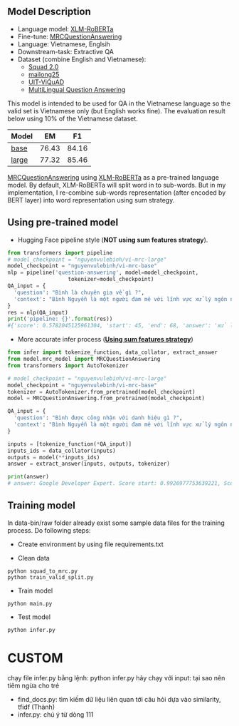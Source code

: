 ## Model Description

- Language model: [XLM-RoBERTa](https://huggingface.co/transformers/model_doc/xlmroberta.html)
- Fine-tune: [MRCQuestionAnswering](https://github.com/nguyenvulebinh/extractive-qa-mrc)
- Language: Vietnamese, Englsih
- Downstream-task: Extractive QA
- Dataset (combine English and Vietnamese):
  - [Squad 2.0](https://rajpurkar.github.io/SQuAD-explorer/) 
  - [mailong25](https://github.com/mailong25/bert-vietnamese-question-answering/tree/master/dataset)
  - [UIT-ViQuAD](https://www.aclweb.org/anthology/2020.coling-main.233/)
  - [MultiLingual Question Answering](https://github.com/facebookresearch/MLQA)
  
This model is intended to be used for QA in the Vietnamese language so the valid set is Vietnamese only (but English works fine). The evaluation result below using 10% of the Vietnamese dataset.


| Model  | EM | F1 |
| ------------- | ------------- | ------------- |
| [base](https://huggingface.co/nguyenvulebinh/vi-mrc-base)  | 76.43  | 84.16  |
| [large](https://huggingface.co/nguyenvulebinh/vi-mrc-large)  | 77.32  | 85.46  |


[MRCQuestionAnswering](https://github.com/nguyenvulebinh/extractive-qa-mrc) using [XLM-RoBERTa](https://huggingface.co/transformers/model_doc/xlmroberta.html) as a pre-trained language model. By default, XLM-RoBERTa will split word in to sub-words. But in my implementation, I re-combine sub-words representation (after encoded by BERT layer) into word representation using sum strategy.

## Using pre-trained model

- Hugging Face pipeline style (**NOT using sum features strategy**).

```python
from transformers import pipeline
# model_checkpoint = "nguyenvulebinh/vi-mrc-large"
model_checkpoint = "nguyenvulebinh/vi-mrc-base"
nlp = pipeline('question-answering', model=model_checkpoint,
                   tokenizer=model_checkpoint)
QA_input = {
  'question': "Bình là chuyên gia về gì ?",
  'context': "Bình Nguyễn là một người đam mê với lĩnh vực xử lý ngôn ngữ tự nhiên . Anh nhận chứng chỉ Google Developer Expert năm 2020"
}
res = nlp(QA_input)
print('pipeline: {}'.format(res))
#{'score': 0.5782045125961304, 'start': 45, 'end': 68, 'answer': 'xử lý ngôn ngữ tự nhiên'}
```

- More accurate infer process ([**Using sum features strategy**](https://github.com/nguyenvulebinh/extractive-qa-mrc))

```python
from infer import tokenize_function, data_collator, extract_answer
from model.mrc_model import MRCQuestionAnswering
from transformers import AutoTokenizer

# model_checkpoint = "nguyenvulebinh/vi-mrc-large"
model_checkpoint = "nguyenvulebinh/vi-mrc-base"
tokenizer = AutoTokenizer.from_pretrained(model_checkpoint)
model = MRCQuestionAnswering.from_pretrained(model_checkpoint)

QA_input = {
  'question': "Bình được công nhận với danh hiệu gì ?",
  'context': "Bình Nguyễn là một người đam mê với lĩnh vực xử lý ngôn ngữ tự nhiên . Anh nhận chứng chỉ Google Developer Expert năm 2020"
}

inputs = [tokenize_function(*QA_input)]
inputs_ids = data_collator(inputs)
outputs = model(**inputs_ids)
answer = extract_answer(inputs, outputs, tokenizer)

print(answer)
# answer: Google Developer Expert. Score start: 0.9926977753639221, Score end: 0.9909810423851013
```

## Training model
In data-bin/raw folder already exist some sample data files for the training process. Do following steps:

- Create environment by using file requirements.txt

- Clean data

```shell
python squad_to_mrc.py
python train_valid_split.py
```
- Train model

```shell
python main.py
```

- Test model

```shell
python infer.py
```



# CUSTOM

chạy file infer.py bằng lệnh: python infer.py
hãy chạy với input: tại sao nên tiêm ngừa cho trẻ

- find_docs.py: tìm kiếm dữ liệu liên quan tới câu hỏi dựa vào similarity, tfidf (Thành)
- infer.py: chú ý từ dòng 111
